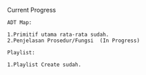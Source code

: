 Current Progress

    ADT Map:  
    
    1.Primitif utama rata-rata sudah.
    2.Penjelasan Prosedur/Fungsi  (In Progress)

    Playlist:

    1.Playlist Create sudah.